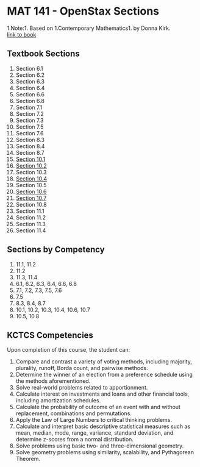 # MAT 141 - OpenStax Sections

1.Note:1. Based on 1.Contemporary Mathematics1. by Donna Kirk.  
[link to book](https://openstax.org/books/contemporary-mathematics/pages/1-introduction)

## Textbook Sections

1. Section 6.1
2. Section 6.2
3. Section 6.3
4. Section 6.4
5. Section 6.6
6. Section 6.8
7. Section 7.1
8. Section 7.2
9. Section 7.3
10. Section 7.5
11. Section 7.6
12. Section 8.3
13. Section 8.4
14. Section 8.7
15. [Section 10.1](./Section_10-1.pdf)
16. [Section 10.2](./Section_10-2.pdf)
17. Section 10.3
18. [Section 10.4](./Section_10-4.pdf)
19. Section 10.5
20. [Section 10.6](./Section_10-6.pdf)
21. [Section 10.7](./Section_10-7.pdf)
22. Section 10.8
23. Section 11.1
24. Section 11.2
25. Section 11.3
26. Section 11.4

## Sections by Competency
1. 11.1, 11.2
2. 11.2
3. 11.3, 11.4
4. 6.1, 6.2, 6.3, 6.4, 6.6, 6.8
5. 7.1, 7.2, 7.3, 7.5, 7.6
6. 7.5
7. 8.3, 8.4, 8.7
8. 10.1, 10.2, 10.3, 10.4, 10.6, 10.7
9. 10.5, 10.8

## KCTCS Competencies
Upon completion of this course, the student can:
1.	Compare and contrast a variety of voting methods, including majority, plurality, runoff, Borda count, and pairwise methods.
2.	Determine the winner of an election from a preference schedule using the methods aforementioned.
3.	Solve real-world problems related to apportionment.
4.	Calculate interest on investments and loans and other financial tools, including amortization schedules.
5.	Calculate the probability of outcome of an event with and without replacement, combinations and permutations.
6.	Apply the Law of Large Numbers to critical thinking problems.
7.	Calculate and interpret basic descriptive statistical measures such as mean, median, mode, range, variance, standard deviation, and determine z-scores from a normal distribution.
8.	Solve problems using basic two- and three-dimensional geometry.
9.	Solve geometry problems using similarity, scalability, and Pythagorean Theorem.